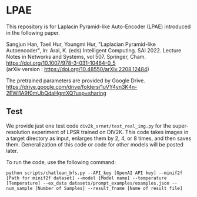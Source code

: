# LPAE
This repository is for Laplacin Pyramid-like Auto-Encoder (LPAE) introduced in the following paper.

Sangjun Han, Taeil Hur, Youngmi Hur, "Laplacian Pyramid-like Autoencoder", In: Arai, K. (eds) Intelligent Computing. SAI 2022. Lecture Notes in Networks and Systems, vol 507. Springer, Cham. https://doi.org/10.1007/978-3-031-10464-0_5  
(arXiv version : https://doi.org/10.48550/arXiv.2208.12484)

The pretrained parameters are provided by Google Drive. 
https://drive.google.com/drive/folders/1uVY4yn3K4n-2EWi1A9f0mUbQdaHgntXQ?usp=sharing

## Test
We provide just one test code `div2k_srnet/test_real_img.py` for the super-resolution experiment of LPSR trained on DIV2K.
This code takes images in a target directory as input, enlarges them by 2, 4, or 8 times, and then saves them.
Generalization of this code or code for other models will be posted later.

To run the code, use the following command:
```
python scripts/chatlean_bfs.py --API_key [OpenAI API key] --minif2f [Path for minif2f dataset] --model [Model name] --temperature [Temperature] --ex_data datasets/prompt_examples/examples.json --num_sample [Number of Samples] --result_fname [Name of result file]
```
